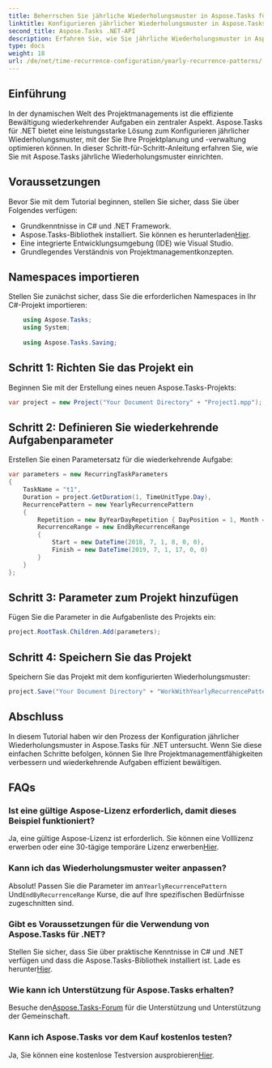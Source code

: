 ```yaml
---
title: Beherrschen Sie jährliche Wiederholungsmuster in Aspose.Tasks für .NET
linktitle: Konfigurieren jährlicher Wiederholungsmuster in Aspose.Tasks
second_title: Aspose.Tasks .NET-API
description: Erfahren Sie, wie Sie jährliche Wiederholungsmuster in Aspose.Tasks für .NET konfigurieren. Verbessern Sie Ihre Projektmanagementfähigkeiten mit dieser Schritt-für-Schritt-Anleitung.
type: docs
weight: 18
url: /de/net/time-recurrence-configuration/yearly-recurrence-patterns/
---
```

## Einführung
In der dynamischen Welt des Projektmanagements ist die effiziente Bewältigung wiederkehrender Aufgaben ein zentraler Aspekt. Aspose.Tasks für .NET bietet eine leistungsstarke Lösung zum Konfigurieren jährlicher Wiederholungsmuster, mit der Sie Ihre Projektplanung und -verwaltung optimieren können. In dieser Schritt-für-Schritt-Anleitung erfahren Sie, wie Sie mit Aspose.Tasks jährliche Wiederholungsmuster einrichten.
## Voraussetzungen
Bevor Sie mit dem Tutorial beginnen, stellen Sie sicher, dass Sie über Folgendes verfügen:
- Grundkenntnisse in C# und .NET Framework.
-  Aspose.Tasks-Bibliothek installiert. Sie können es herunterladen[Hier](https://releases.aspose.com/tasks/net/).
- Eine integrierte Entwicklungsumgebung (IDE) wie Visual Studio.
- Grundlegendes Verständnis von Projektmanagementkonzepten.
## Namespaces importieren
Stellen Sie zunächst sicher, dass Sie die erforderlichen Namespaces in Ihr C#-Projekt importieren:
```csharp
    using Aspose.Tasks;
    using System;
    
    using Aspose.Tasks.Saving;
```
## Schritt 1: Richten Sie das Projekt ein
Beginnen Sie mit der Erstellung eines neuen Aspose.Tasks-Projekts:
```csharp
var project = new Project("Your Document Directory" + "Project1.mpp");
```
## Schritt 2: Definieren Sie wiederkehrende Aufgabenparameter
Erstellen Sie einen Parametersatz für die wiederkehrende Aufgabe:
```csharp
var parameters = new RecurringTaskParameters
{
    TaskName = "t1",
    Duration = project.GetDuration(1, TimeUnitType.Day),
    RecurrencePattern = new YearlyRecurrencePattern
    {
        Repetition = new ByYearDayRepetition { DayPosition = 1, Month = Month.July },
        RecurrenceRange = new EndByRecurrenceRange
        {
            Start = new DateTime(2018, 7, 1, 8, 0, 0),
            Finish = new DateTime(2019, 7, 1, 17, 0, 0)
        }
    }
};
```
## Schritt 3: Parameter zum Projekt hinzufügen
Fügen Sie die Parameter in die Aufgabenliste des Projekts ein:
```csharp
project.RootTask.Children.Add(parameters);
```
## Schritt 4: Speichern Sie das Projekt
Speichern Sie das Projekt mit dem konfigurierten Wiederholungsmuster:
```csharp
project.Save("Your Document Directory" + "WorkWithYearlyRecurrencePattern_out.mpp", SaveFileFormat.Mpp);
```
## Abschluss
In diesem Tutorial haben wir den Prozess der Konfiguration jährlicher Wiederholungsmuster in Aspose.Tasks für .NET untersucht. Wenn Sie diese einfachen Schritte befolgen, können Sie Ihre Projektmanagementfähigkeiten verbessern und wiederkehrende Aufgaben effizient bewältigen.
## FAQs
### Ist eine gültige Aspose-Lizenz erforderlich, damit dieses Beispiel funktioniert?
 Ja, eine gültige Aspose-Lizenz ist erforderlich. Sie können eine Volllizenz erwerben oder eine 30-tägige temporäre Lizenz erwerben[Hier](https://purchase.aspose.com/temporary-license/).
### Kann ich das Wiederholungsmuster weiter anpassen?
 Absolut! Passen Sie die Parameter im an`YearlyRecurrencePattern` Und`EndByRecurrenceRange` Kurse, die auf Ihre spezifischen Bedürfnisse zugeschnitten sind.
### Gibt es Voraussetzungen für die Verwendung von Aspose.Tasks für .NET?
 Stellen Sie sicher, dass Sie über praktische Kenntnisse in C# und .NET verfügen und dass die Aspose.Tasks-Bibliothek installiert ist. Lade es herunter[Hier](https://releases.aspose.com/tasks/net/).
### Wie kann ich Unterstützung für Aspose.Tasks erhalten?
 Besuche den[Aspose.Tasks-Forum](https://forum.aspose.com/c/tasks/15) für die Unterstützung und Unterstützung der Gemeinschaft.
### Kann ich Aspose.Tasks vor dem Kauf kostenlos testen?
 Ja, Sie können eine kostenlose Testversion ausprobieren[Hier](https://releases.aspose.com/).